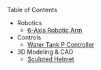 Table of Contents
* Robotics
    - [6-Axis Robotic Arm](/assets/2025-07-05-robotic-arm/index.html)
* Controls
	- [Water Tank P Controller](/assets/2025-07-15-water-tank-p-controller/index.html)
* 3D Modeling & CAD
    - [Sculpted Helmet](/assets/2025-07-24-sculpted-helmet/index.html)
